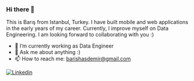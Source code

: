 ### Hi there 👋

This is Barış from Istanbul, Turkey. I have built mobile and web applications in the early years of my career. Currently, I improve myself on Data Engineering.
I am looking forward to collaborating with you :)

- 🔭 I’m currently working as Data Engineer
- 💬 Ask me about anything :)
- 📫 How to reach me: [barishasdemir@gmail.com](mailto:barishasdemir@gmail.com)

[![Linkedin](https://img.shields.io/badge/linkedin-%230077B5.svg?&style=for-the-badge&logo=linkedin&logoColor=white)](https://www.linkedin.com/in/barishasdemir/)

